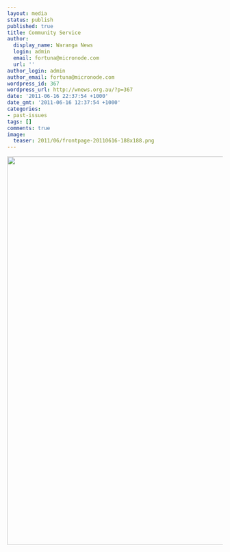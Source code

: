 ```yaml
---
layout: media
status: publish
published: true
title: Community Service
author:
  display_name: Waranga News
  login: admin
  email: fortuna@micronode.com
  url: ''
author_login: admin
author_email: fortuna@micronode.com
wordpress_id: 367
wordpress_url: http://wnews.org.au/?p=367
date: '2011-06-16 22:37:54 +1000'
date_gmt: '2011-06-16 12:37:54 +1000'
categories:
- past-issues
tags: []
comments: true
image:
  teaser: 2011/06/frontpage-20110616-188x188.png
---
```


<a href="{{ site.url }}/images/2011/06/frontpage-20110616.pdf"><img class="alignnone size-full wp-image-364" title="Front Page - 16 June 2011" src="{{ site.url }}/images/2011/06/frontpage-20110616.png" alt="" width="624" height="907" /></a>
